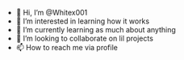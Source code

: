 - 👋 Hi, I’m @Whitex001
- 👀 I’m interested in learning how it works
- 🌱 I’m currently learning as much about anything 
- 💞️ I’m looking to collaborate on lil projects 
- 📫 How to reach me via profile

<!---
Whitex001/Whitex001 is a ✨ special ✨ repository because its `README.md` (this file) appears on your GitHub profile.
You can click the Preview link to take a look at your changes.
--->
